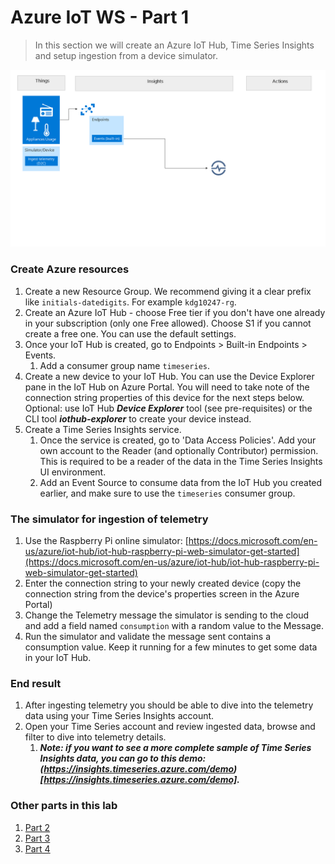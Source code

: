 # Azure IoT WS - Part 1

> In this section we will create an Azure IoT Hub, Time Series Insights and setup ingestion from a device simulator.

![picture alt](media/part1-architecture.png "Azure Architecture")

### Create Azure resources

1. Create a new Resource Group. We recommend giving it a clear prefix like `initials-datedigits`. For example `kdg10247-rg`.
1. Create an Azure IoT Hub - choose Free tier if you don't have one already in your subscription (only one Free allowed). Choose S1 if you cannot create a free one. You can use the default settings.
1. Once your IoT Hub is created, go to Endpoints > Built-in Endpoints > Events. 
    1. Add a consumer group name `timeseries`.
1. Create a new device to your IoT Hub. You can use the Device Explorer pane in the IoT Hub on Azure Portal. You will need to take note of the connection string properties of this device for the next steps below. 
    Optional: use IoT Hub ***Device Explorer*** tool (see pre-requisites) or the CLI tool ***iothub-explorer*** to create your device instead.
1. Create a Time Series Insights service.
    1. Once the service is created, go to 'Data Access Policies'. Add your own account to the Reader (and optionally Contributor) permission. This is required to be a reader of the data in the Time Series Insights UI environment.
    1. Add an Event Source to consume data from the IoT Hub you created earlier, and make sure to use the `timeseries` consumer group.

### The simulator for ingestion of telemetry


1. Use the Raspberry Pi online simulator: 
[https://docs.microsoft.com/en-us/azure/iot-hub/iot-hub-raspberry-pi-web-simulator-get-started](https://docs.microsoft.com/en-us/azure/iot-hub/iot-hub-raspberry-pi-web-simulator-get-started)
1. Enter the connection string to your newly created device (copy the connection string from the device's properties screen in the Azure Portal)
1. Change the Telemetry message the simulator is sending to the cloud and add a field named `consumption` with a random value to the Message. 
1. Run the simulator and validate the message sent contains a consumption value. Keep it running for a few minutes to get some data in your IoT Hub.



### End result
1. After ingesting telemetry you should be able to dive into the telemetry data using your Time Series Insights account.
1. Open your Time Series account and review ingested data, browse and filter to dive into telemetry details.
    1. ***Note: if you want to see a more complete sample of Time Series Insights data, you can go to this demo: (https://insights.timeseries.azure.com/demo)[https://insights.timeseries.azure.com/demo].***


### Other parts in this lab

1. [Part 2](part2.md)
1. [Part 3](part3.md)
1. [Part 4](part4.md)
